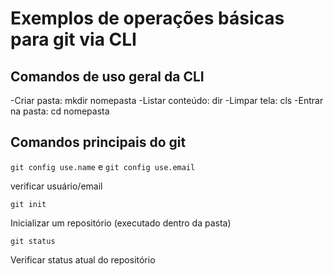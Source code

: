 # Exemplos de operações básicas para git via CLI

## Comandos de uso geral da CLI

-Criar pasta: mkdir  nomepasta
-Listar conteúdo: dir
-Limpar tela: cls
-Entrar na pasta: cd nomepasta

## Comandos principais do git

`git config use.name`  e `git config use.email` 

verificar usuário/email

`git init` 

Inicializar um repositório (executado dentro da pasta)

`git status`

Verificar status atual do repositório